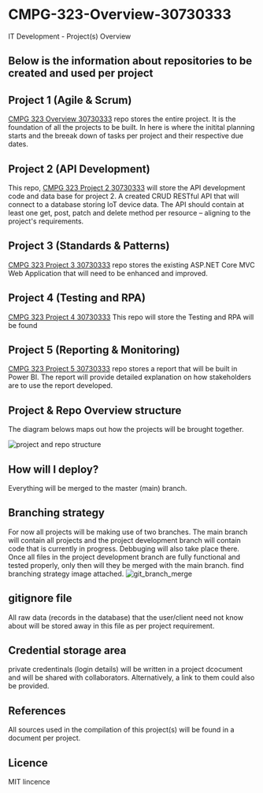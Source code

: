 # CMPG-323-Overview-30730333
IT Development - Project(s) Overview

## Below is the information about repositories to be created and used per project


## Project 1 (Agile & Scrum)
  [CMPG 323 Overview 30730333](https://github.com/Tlloyd072/CMPG-323-Overview-30730333.git) repo stores the entire project. It is the foundation of all the projects to be built. In here is where the initital planning starts and the breeak down of tasks per project and their respective due dates.
  
## Project 2 (API Development)
  This repo, [CMPG 323 Project 2 30730333](https://github.com/Tlloyd072/CMPG-323-Project-2-30730333.git) will store the API development code and data base for project 2. A created CRUD RESTful API that will connect to a database storing IoT device data. The API should contain at least one get, post, patch and delete method per resource – aligning to the project's requirements.
  
## Project 3 (Standards & Patterns)
  [CMPG 323 Project 3 30730333](https://github.com/Tlloyd072/CMPG-323-Project-3-30730333.git) repo stores the existing ASP.NET Core MVC Web Application that will need
to be enhanced and improved.
  
 ## Project 4 (Testing and RPA)
  [CMPG 323 Project 4 30730333](https://github.com/Tlloyd072/CMPG-323-Project-4-30730333.git) This repo will store the Testing and RPA will be found
  
 ## Project 5 (Reporting & Monitoring)
 [CMPG 323 Project 5 30730333](https://github.com/Tlloyd072/CMPG-323-Project-5-30730333.git) repo stores a report that will be built in Power BI. The report will provide detailed explanation on how stakeholders are to use the report developed.

  
 ## Project & Repo Overview structure
 The diagram belows maps out how the projects will be brought together.
 
 ![project and repo structure](https://user-images.githubusercontent.com/72937027/185098032-3c961ffe-532e-4fff-9e1c-453462f06b00.jpg)


  ## How will I deploy?
  Everything will be merged to the master (main) branch.
  
  ## Branching strategy
  For now all projects will be making use of two branches. The main branch will contain all projects and the project development branch will contain code that is currently in progress. Debbuging will also take place there. Once all files in the project development branch are fully functional and tested properly, only then will they be merged with the main branch. find branching strategy image attached. ![git_branch_merge](https://user-images.githubusercontent.com/72937027/184686605-b1e8e28c-8eba-4066-9677-cd446d9cf394.png)

  
  ## gitignore file
  All raw data (records in the database) that the user/client need not know about will be stored away in this file as per project requirement.
  
  ## Credential storage area
  private credentinals (login details) will be written in a project dcocument and will be shared with collaborators. Alternatively, a link to them could also be provided.
  
  ## References
  All sources used in the compilation of this project(s) will be found in a document per project.
  
  ## Licence
  MIT lincence 
